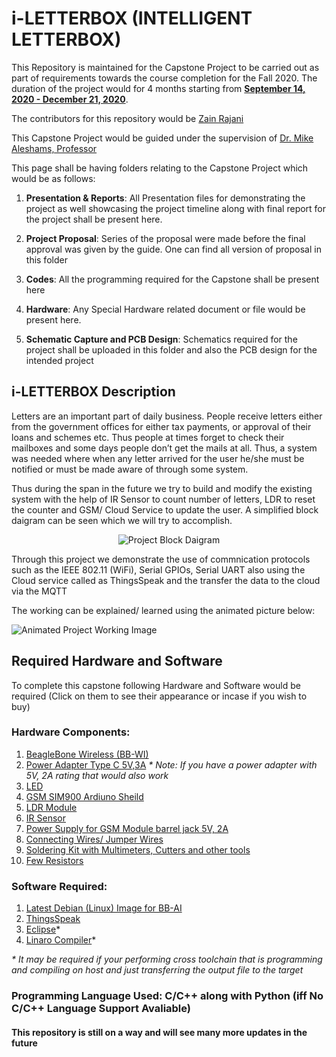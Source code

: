 # i-LETTERBOX (INTELLIGENT LETTERBOX)

This Repository is maintained for the Capstone Project to be carried out as part of requirements towards the course completion for the Fall 2020. The duration of the project would for 4 months starting from <b><u>September 14, 2020 - December 21, 2020</b></u>. 

The contributors for this repository would be [Zain Rajani](https://github.com/zrajani)

This Capstone Project would be guided under the supervision of [Dr. Mike Aleshams, Professor](https://github.com/mikeshams)

This page shall be having folders relating to the Capstone Project which would be as follows:

1. <b>Presentation & Reports</b>: All Presentation files for demonstrating the project as well showcasing the project timeline along with final report for the project shall be present here.

2. <b>Project Proposal</b>: Series of the proposal were made before the final approval was given by the guide. One can find all version of proposal in this folder

3. <b>Codes</b>: All the programming required for the Capstone shall be present here

4. <b>Hardware</b>: Any Special Hardware related document or file would be present here.

5. <b>Schematic Capture and PCB Design</b>: Schematics required for the project shall be uploaded in this folder and also the PCB design for the intended project

  
## i-LETTERBOX Description
  
Letters are an important part of daily business. People receive letters either from the government offices for either tax payments, or approval of their loans and schemes etc. Thus people at times forget to check their mailboxes and some days people don’t get the mails at all. Thus, a system was needed where when any letter arrived for the user he/she must be notified or must be made aware of through some system.

Thus during the span in the future we try to build and modify the existing system with the help of IR Sensor to count number of letters, LDR to reset the counter and GSM/ Cloud Service to update the user. A simplified block daigram can be seen which we will try to accomplish. 

<p align="center">
<img src="https://github.com/zrajani/iLETTERBOX_CAPSTONE_PROJECT_EMBT_F2020/blob/master/Images/Block_Daigram_Project_G8.jpg" alt="Project Block Daigram">
 </p>

Through this project we demonstrate the use of commnication protocols such as the IEEE 802.11 (WiFi), Serial GPIOs, Serial UART also using the Cloud service called as ThingsSpeak and the transfer the data to the cloud via the MQTT

The working can be explained/ learned using the animated picture below: 

<img src="https://github.com/zrajani/iLETTERBOX_CAPSTONE_PROJECT_EMBT_F2020/blob/master/Images/Group%208%20Creative%20Engineering%20Drawing.jpg" alt="Animated Project Working Image">

## Required Hardware and Software

To complete this capstone following Hardware and Software would be required (Click on them to see their appearance or incase if you wish to buy)

### Hardware Components:
1. [BeagleBone Wireless (BB-WI)](https://www.digikey.ca/en/products/detail/ghi-electronics,-llc/BBBWL-SC-562/6211000?utm_adgroup=Evaluation%20Boards%20-%20Embedded%20%20MCU%2C%20DSP&utm_source=google&utm_medium=cpc&utm_campaign=Shopping_Product_Development%20Boards%2C%20Kits%2C%20Programmers&utm_term=&productid=6211000&gclid=Cj0KCQjwit_8BRCoARIsAIx3Rj5jebJLNbDC-QvuHFgIUrFodQ5pvV5msC6oXZQIGB48GopAPSD_hT4aAnXmEALw_wcB)
2. [Power Adapter Type C 5V,3A](https://www.amazon.ca/BENSN-Adapter-Replacement-Raspberry-Version/dp/B082Y3CSYW/ref=asc_df_B082Y3CSYW/?tag=googleshopc0c-20&linkCode=df0&hvadid=335455954923&hvpos=&hvnetw=g&hvrand=5608640327606492626&hvpone=&hvptwo=&hvqmt=&hvdev=c&hvdvcmdl=&hvlocint=&hvlocphy=9000899&hvtargid=pla-919394702812&psc=1) <i>* Note: If you have a power adapter with 5V, 2A rating that would also work</i>
3. [LED](https://www.digikey.ca/en/products/detail/rohm-semiconductor/SLR-56VR3F/636992?utm_adgroup=LED%20Indication%20-%20Discrete&utm_source=google&utm_medium=cpc&utm_campaign=Shopping_Product_Optoelectronics&utm_term=&productid=636992&gclid=CjwKCAjw2dD7BRASEiwAWCtCbyIG4YZBKt0sgAISDEbtyR3n9TbIASLR2VqWdQLKDTC-MQSCeFqfYhoCQn0QAvD_BwE)
4. [GSM SIM900 Ardiuno Sheild](https://www.amazon.ca/gp/product/B07XY79G56/ref=ppx_yo_dt_b_asin_title_o02_s00?ie=UTF8&psc=1)
5. [LDR Module](https://www.amazon.ca/Generic-Photoresistor-Detection-Photosensitive-Arduino/dp/B00VUQ6CU0/ref=pd_bxgy_2/132-5760972-8575215?_encoding=UTF8&pd_rd_i=B00VUQ6CU0&pd_rd_r=ed0f7b16-fc99-4999-9c48-257f7b9cd762&pd_rd_w=0mOoi&pd_rd_wg=teR3a&pf_rd_p=651c6196-5161-4602-81e9-26b0f9bf89e1&pf_rd_r=CD5KQFN9567QKF03RESM&psc=1&refRID=CD5KQFN9567QKF03RESM)
6. [IR Sensor](https://www.amazon.ca/gp/slredirect/picassoRedirect.html/ref=pa_sp_atf_electronics_sr_pg1_1?ie=UTF8&adId=A062407615CX62G3DMZTA&url=%2FGikfun-Infrared-Obstacle-Avoidance-EK1254x5C%2Fdp%2FB07FFM7DYQ%2Fref%3Dsr_1_1_sspa%3Fdchild%3D1%26keywords%3DIR%2Bsensor%26qid%3D1603200729%26s%3Delectronics%26sr%3D1-1-spons%26psc%3D1&qualifier=1603200729&id=5553384043873663&widgetName=sp_atf)
7. [Power Supply for GSM Module barrel jack 5V, 2A](https://www.amazon.ca/AC100V-240V-3000mA-Adapter-Supply-5-5x2-5mm/dp/B07DQR919Y/ref=asc_df_B07DQR919Y/?tag=googleshopc0c-20&linkCode=df0&hvadid=335455954923&hvpos=&hvnetw=g&hvrand=5136723120768300298&hvpone=&hvptwo=&hvqmt=&hvdev=c&hvdvcmdl=&hvlocint=&hvlocphy=9000899&hvtargid=pla-886214471277&psc=1)
8. [Connecting Wires/ Jumper Wires](https://www.amazon.ca/Elegoo-120pcs-Multicolored-Breadboard-arduino/dp/B01EV70C78/ref=asc_df_B01EV70C78/?tag=googleshopc0c-20&linkCode=df0&hvadid=292982668700&hvpos=&hvnetw=g&hvrand=16302839760748180270&hvpone=&hvptwo=&hvqmt=&hvdev=c&hvdvcmdl=&hvlocint=&hvlocphy=9000899&hvtargid=pla-362913641420&psc=1)
9. [Soldering Kit with Multimeters, Cutters and other tools](https://elmwoodelectronics.ca/products/ladyadas-electronics-toolkit)
10. [Few Resistors](https://elmwoodelectronics.ca/products/10969)

### Software Required:

1. [Latest Debian (Linux) Image for BB-AI](https://beagleboard.org/latest-images)
2. [ThingsSpeak](https://thingspeak.com/)
3. [Eclipse](https://www.eclipse.org/downloads/packages/release/luna/r/eclipse-ide-cc-developers)*
4. [Linaro Compiler](https://www.linaro.org/downloads/)*

<i>* It may be required if your performing cross toolchain that is programming and compiling on host and just transferring the output file to the target</i>

### Programming Language Used: C/C++ along with Python (iff No C/C++ Language Support Avaliable)

<h4>This repository is still on a way and will see many more updates in the future
